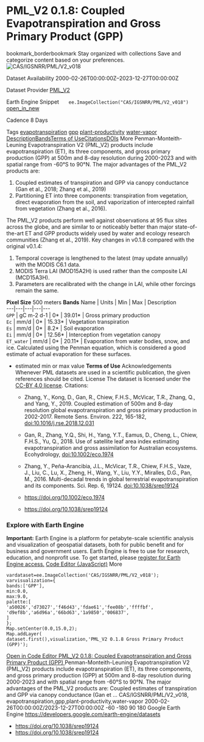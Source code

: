  
#  PML_V2 0.1.8: Coupled Evapotranspiration and Gross Primary Product (GPP) 
bookmark_borderbookmark Stay organized with collections  Save and categorize content based on your preferences.
![CAS/IGSNRR/PML/V2_v018](https://developers.google.com/earth-engine/datasets/images/CAS/CAS_IGSNRR_PML_V2_v018_sample.png) 

Dataset Availability
    2000-02-26T00:00:00Z–2023-12-27T00:00:00Z 

Dataset Provider
     [ PML_V2 ](https://github.com/kongdd/PML) 

Earth Engine Snippet
     `    ee.ImageCollection("CAS/IGSNRR/PML/V2_v018")   ` [ open_in_new ](https://code.earthengine.google.com/?scriptPath=Examples:Datasets/CAS/CAS_IGSNRR_PML_V2_v018) 

Cadence
    8 Days 

Tags
     [evapotranspiration](https://developers.google.com/earth-engine/datasets/tags/evapotranspiration) [gpp](https://developers.google.com/earth-engine/datasets/tags/gpp) [plant-productivity](https://developers.google.com/earth-engine/datasets/tags/plant-productivity) [water-vapor](https://developers.google.com/earth-engine/datasets/tags/water-vapor)
[Description](https://developers.google.com/earth-engine/datasets/catalog/CAS_IGSNRR_PML_V2_v018#description)[Bands](https://developers.google.com/earth-engine/datasets/catalog/CAS_IGSNRR_PML_V2_v018#bands)[Terms of Use](https://developers.google.com/earth-engine/datasets/catalog/CAS_IGSNRR_PML_V2_v018#terms-of-use)[Citations](https://developers.google.com/earth-engine/datasets/catalog/CAS_IGSNRR_PML_V2_v018#citations)[DOIs](https://developers.google.com/earth-engine/datasets/catalog/CAS_IGSNRR_PML_V2_v018#dois) More
Penman-Monteith-Leuning Evapotranspiration V2 (PML_V2) products include evapotranspiration (ET), its three components, and gross primary production (GPP) at 500m and 8-day resolution during 2000-2023 and with spatial range from -60°S to 90°N. The major advantages of the PML_V2 products are:
  1. Coupled estimates of transpiration and GPP via canopy conductance (Gan et al., 2018; Zhang et al., 2019)
  2. Partitioning ET into three components: transpiration from vegetation, direct evaporation from the soil, and vaporization of intercepted rainfall from vegetation (Zhang et al., 2016).


The PML_V2 products perform well against observations at 95 flux sites across the globe, and are similar to or noticeably better than major state-of-the-art ET and GPP products widely used by water and ecology research communities (Zhang et al., 2019).
Key changes in v0.1.8 compared with the original v0.1.4:
  1. Temporal coverage is lengthened to the latest (may update annually) with the MODIS C6.1 data.
  2. MODIS Terra LAI (MOD15A2H) is used rather than the composite LAI (MCD15A3H).
  3. Parameters are recalibrated with the change in LAI, while other forcings remain the same.


**Pixel Size** 500 meters 
**Bands**
Name | Units | Min | Max | Description  
---|---|---|---|---  
`GPP` | gC m-2 d-1 |  0*  |  39.01*  | Gross primary production  
`Ec` | mm/d |  0*  |  15.33*  | Vegetation transpiration  
`Es` | mm/d |  0*  |  8.2*  | Soil evaporation  
`Ei` | mm/d |  0*  |  12.56*  | Interception from vegetation canopy  
`ET_water` | mm/d |  0*  |  20.11*  | Evaporation from water bodies, snow, and ice. Calculated using the Penman equation, which is considered a good estimate of actual evaporation for these surfaces.  
* estimated min or max value 
**Terms of Use**
Acknowledgements
Whenever PML datasets are used in a scientific publication, the given references should be cited.
License
The dataset is licensed under the [CC-BY 4.0 license](https://creativecommons.org/licenses/by/4.0/).
Citations:
  * Zhang, Y., Kong, D., Gan, R., Chiew, F.H.S., McVicar, T.R., Zhang, Q., and Yang, Y., 2019. Coupled estimation of 500m and 8-day resolution global evapotranspiration and gross primary production in 2002-2017. Remote Sens. Environ. 222, 165-182, [doi:10.1016/j.rse.2018.12.031](https://doi.org/10.1016/j.rse.2018.12.031)
  * Gan, R., Zhang, Y.Q., Shi, H., Yang, Y.T., Eamus, D., Cheng, L., Chiew, F.H.S., Yu, Q., 2018. Use of satellite leaf area index estimating evapotranspiration and gross assimilation for Australian ecosystems. Ecohydrology, [doi:10.1002/eco.1974](https://doi.org/10.1002/eco.1974)
  * Zhang, Y., Peña-Arancibia, J.L., McVicar, T.R., Chiew, F.H.S., Vaze, J., Liu, C., Lu, X., Zheng, H., Wang, Y., Liu, Y.Y., Miralles, D.G., Pan, M., 2016. Multi-decadal trends in global terrestrial evapotranspiration and its components. Sci. Rep. 6, 19124. [doi:10.1038/srep19124](https://doi.org/10.1038/srep19124)


  * [ https://doi.org/10.1002/eco.1974 ](https://doi.org/10.1002/eco.1974)
  * [ https://doi.org/10.1038/srep19124 ](https://doi.org/10.1038/srep19124)


### Explore with Earth Engine
**Important:** Earth Engine is a platform for petabyte-scale scientific analysis and visualization of geospatial datasets, both for public benefit and for business and government users. Earth Engine is free to use for research, education, and nonprofit use. To get started, please [register for Earth Engine access.](https://console.cloud.google.com/earth-engine)
[Code Editor (JavaScript)](https://developers.google.com/earth-engine/datasets/catalog/CAS_IGSNRR_PML_V2_v018#code-editor-javascript-sample) More
```
vardataset=ee.ImageCollection('CAS/IGSNRR/PML/V2_v018');
varvisualization={
bands:['GPP'],
min:0.0,
max:9.0,
palette:[
'a50026','d73027','f46d43','fdae61','fee08b','ffffbf',
'd9ef8b','a6d96a','66bd63','1a9850','006837',
]
};
Map.setCenter(0.0,15.0,2);
Map.addLayer(
dataset.first(),visualization,'PML_V2 0.1.8 Gross Primary Product (GPP)');
```
[ Open in Code Editor ](https://code.earthengine.google.com/?scriptPath=Examples:Datasets/CAS/CAS_IGSNRR_PML_V2_v018)
[ PML_V2 0.1.8: Coupled Evapotranspiration and Gross Primary Product (GPP) ](https://developers.google.com/earth-engine/datasets/catalog/CAS_IGSNRR_PML_V2_v018)
Penman-Monteith-Leuning Evapotranspiration V2 (PML_V2) products include evapotranspiration (ET), its three components, and gross primary production (GPP) at 500m and 8-day resolution during 2000-2023 and with spatial range from -60°S to 90°N. The major advantages of the PML_V2 products are: Coupled estimates of transpiration and GPP via canopy conductance (Gan et …
CAS/IGSNRR/PML/V2_v018, evapotranspiration,gpp,plant-productivity,water-vapor 
2000-02-26T00:00:00Z/2023-12-27T00:00:00Z
-60 -180 90 180 
Google Earth Engine
https://developers.google.com/earth-engine/datasets
  * [ https://doi.org/10.1038/srep19124 ](https://doi.org/https://github.com/kongdd/PML)
  * [ https://doi.org/10.1038/srep19124 ](https://doi.org/https://developers.google.com/earth-engine/datasets/catalog/CAS_IGSNRR_PML_V2_v018)


